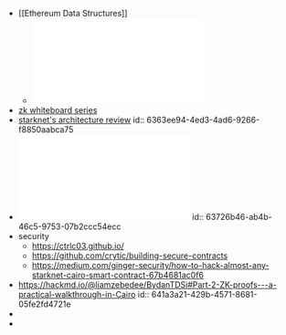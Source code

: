 - [[Ethereum Data Structures]]
	- ![2108.05513.pdf](../assets/2108.05513_1666884624900_0.pdf)
- [zk whiteboard series](https://www.youtube.com/watch?v=h-94UhJLeck&list=PLj80z0cJm8QErn3akRcqvxUsyXWC81OGq&index=1)
- [starknet's architecture review](https://david-barreto.com/starknets-architecture-review/)
  id:: 6363ee94-4ed3-4ad6-9266-f8850aabca75
- ![ChainSecurity_MakerDAO_StarkNet-DAI-Bridge_audit.pdf](../assets/ChainSecurity_MakerDAO_StarkNet-DAI-Bridge_audit_1668442955230_0.pdf)
  id:: 63726b46-ab4b-46c5-9753-07b2ccc54ecc
- security
	- https://ctrlc03.github.io/
	- https://github.com/crytic/building-secure-contracts
	- https://medium.com/ginger-security/how-to-hack-almost-any-starknet-cairo-smart-contract-67b4681ac0f6
- https://hackmd.io/@liamzebedee/BydanTDSi#Part-2-ZK-proofs---a-practical-walkthrough-in-Cairo
  id:: 641a3a21-429b-4571-8681-05fe2fd4721e
-
-